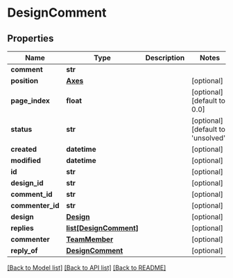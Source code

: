 # DesignComment

## Properties
Name | Type | Description | Notes
------------ | ------------- | ------------- | -------------
**comment** | **str** |  | 
**position** | [**Axes**](Axes.md) |  | [optional] 
**page_index** | **float** |  | [optional] [default to 0.0]
**status** | **str** |  | [optional] [default to 'unsolved']
**created** | **datetime** |  | [optional] 
**modified** | **datetime** |  | [optional] 
**id** | **str** |  | [optional] 
**design_id** | **str** |  | [optional] 
**comment_id** | **str** |  | [optional] 
**commenter_id** | **str** |  | [optional] 
**design** | [**Design**](Design.md) |  | [optional] 
**replies** | [**list[DesignComment]**](DesignComment.md) |  | [optional] 
**commenter** | [**TeamMember**](TeamMember.md) |  | [optional] 
**reply_of** | [**DesignComment**](DesignComment.md) |  | [optional] 

[[Back to Model list]](../README.md#documentation-for-models) [[Back to API list]](../README.md#documentation-for-api-endpoints) [[Back to README]](../README.md)


